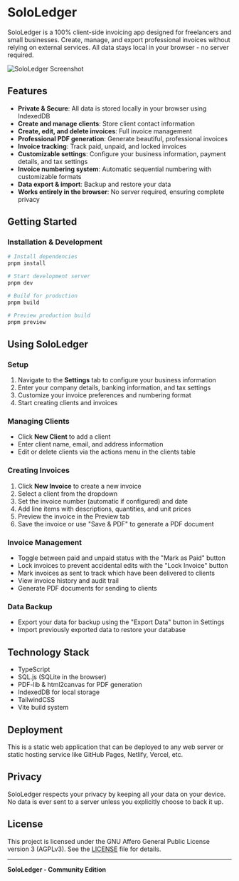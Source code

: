 # SoloLedger

SoloLedger is a 100% client-side invoicing app designed for freelancers and small businesses. Create, manage, and export professional invoices without relying on external services. All data stays local in your browser - no server required.

![SoloLedger Screenshot](https://placeholder.pics/svg/800x450/DEDEDE/555555/SoloLedger%20Screenshot)

## Features

- **Private & Secure**: All data is stored locally in your browser using IndexedDB
- **Create and manage clients**: Store client contact information
- **Create, edit, and delete invoices**: Full invoice management
- **Professional PDF generation**: Generate beautiful, professional invoices
- **Invoice tracking**: Track paid, unpaid, and locked invoices
- **Customizable settings**: Configure your business information, payment details, and tax settings
- **Invoice numbering system**: Automatic sequential numbering with customizable formats
- **Data export & import**: Backup and restore your data
- **Works entirely in the browser**: No server required, ensuring complete privacy

## Getting Started

### Installation & Development

```bash
# Install dependencies
pnpm install

# Start development server
pnpm dev

# Build for production
pnpm build

# Preview production build
pnpm preview
```

## Using SoloLedger

### Setup

1. Navigate to the **Settings** tab to configure your business information
2. Enter your company details, banking information, and tax settings
3. Customize your invoice preferences and numbering format
4. Start creating clients and invoices

### Managing Clients

- Click **New Client** to add a client
- Enter client name, email, and address information
- Edit or delete clients via the actions menu in the clients table

### Creating Invoices

1. Click **New Invoice** to create a new invoice
2. Select a client from the dropdown
3. Set the invoice number (automatic if configured) and date
4. Add line items with descriptions, quantities, and unit prices
5. Preview the invoice in the Preview tab
6. Save the invoice or use "Save & PDF" to generate a PDF document

### Invoice Management

- Toggle between paid and unpaid status with the "Mark as Paid" button
- Lock invoices to prevent accidental edits with the "Lock Invoice" button
- Mark invoices as sent to track which have been delivered to clients
- View invoice history and audit trail
- Generate PDF documents for sending to clients

### Data Backup

- Export your data for backup using the "Export Data" button in Settings
- Import previously exported data to restore your database

## Technology Stack

- TypeScript
- SQL.js (SQLite in the browser)
- PDF-lib & html2canvas for PDF generation
- IndexedDB for local storage
- TailwindCSS
- Vite build system

## Deployment

This is a static web application that can be deployed to any web server or static hosting service like GitHub Pages, Netlify, Vercel, etc.

## Privacy

SoloLedger respects your privacy by keeping all your data on your device. No data is ever sent to a server unless you explicitly choose to back it up.

## License

This project is licensed under the GNU Affero General Public License version 3 (AGPLv3). See the [LICENSE](LICENSE) file for details.

---

**SoloLedger - Community Edition**
